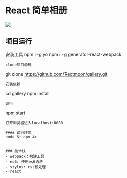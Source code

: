 # React 简单相册
![](https://i.imgur.com/g8IicMm.png)

## 项目运行
安装工具
npm i -g yo
npm i -g generator-react-webpack
```
clone项目源码
```
git clone https://github.com/Rectmoon/gallery.git
```
安装依赖
```
cd gallery
npm install
```
运行
```
npm start
```
打开浏览器进入localhost:8080

#### 运行环境
node 6+ npm 4+
 
 
### 技术栈
- webpack：构建工具
- es6: 使用es6语法
- stylus: css预处理
- react


